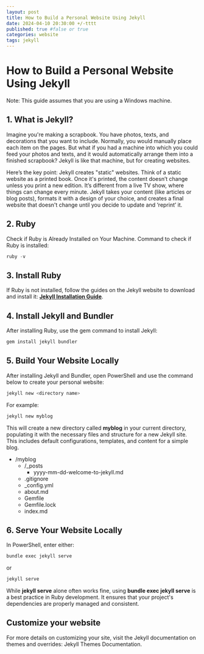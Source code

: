 ```yaml
---
layout: post
title: How to Build a Personal Website Using Jekyll
date: 2024-04-10 20:30:00 +/-tttt
published: true #false or true
categories: website
tags: jekyll
---
```

# How to Build a Personal Website Using Jekyll
Note: This guide assumes that you are using a Windows machine.

## 1. What is Jekyll?
Imagine you're making a scrapbook. You have photos, texts, and decorations that you want to include. Normally, you would manually place each item on the pages. But what if you had a machine into which you could feed your photos and texts, and it would automatically arrange them into a finished scrapbook? Jekyll is like that machine, but for creating websites.

Here’s the key point: Jekyll creates "static" websites. Think of a static website as a printed book. Once it's printed, the content doesn’t change unless you print a new edition. It’s different from a live TV show, where things can change every minute. Jekyll takes your content (like articles or blog posts), formats it with a design of your choice, and creates a final website that doesn't change until you decide to update and ‘reprint’ it.

## 2. Ruby
Check if Ruby is Already Installed on Your Machine.
Command to check if Ruby is installed:

```powershell
ruby -v
```

## 3. Install Ruby

If Ruby is not installed, follow the guides on the Jekyll website to download and install it: [**Jekyll Installation Guide**](https://jekyllrb.com/docs/installation/).

## 4. Install Jekyll and Bundler

After installing Ruby, use the gem command to install Jekyll:
```powershell
gem install jekyll bundler
```

## 5. Build Your Website Locally

After installing Jekyll and Bundler, open PowerShell and use the command below to create your personal website:
```powershell
jekyll new <directory name>
```

For example:
```powershell
jekyll new myblog
```
This will create a new directory called **myblog** in your current directory, populating it with the necessary files and structure for a new Jekyll site. This includes default configurations, templates, and content for a simple blog.

- /myblog
  - /_posts
    - yyyy-mm-dd-welcome-to-jekyll.md
  - .gitignore
  - _config.yml
  - about.md
  - Gemfile
  - Gemfile.lock
  - index.md

## 6. Serve Your Website Locally

In PowerShell, enter either:
```powershell
bundle exec jekyll serve
```
or
```powershell
jekyll serve
```
While **jekyll serve** alone often works fine, using **bundle exec jekyll serve** is a best practice in Ruby development. It ensures that your project's dependencies are properly managed and consistent.

## Customize your website
For more details on customizing your site, visit the Jekyll documentation on themes and overrides: Jekyll Themes Documentation.
